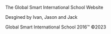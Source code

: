 The Global Smart International School Website

Desgined by Ivan, Jason and Jack

Global Smart International School 2016™ ©2023
